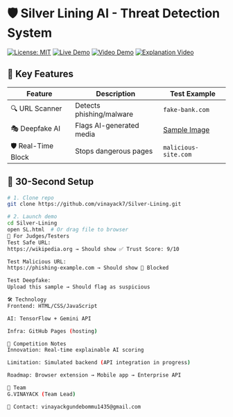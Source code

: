 # 🛡️ Silver Lining AI - Threat Detection System

[![License: MIT](https://img.shields.io/badge/License-MIT-blue.svg)](LICENSE)
[![Live Demo](https://img.shields.io/badge/Try_Online-Here-green)](https://vinayack7.github.io/Silver-Lining/SL.html)
[![Video Demo](https://img.shields.io/badge/Watch_Video-Here-red)](https://drive.google.com/file/d/1FOLh3OPfuckIW0o2swGFXAWhN9ICngMA/view)
[![Explanation Video](https://img.shields.io/badge/Explanation-Here-yellow)](https://drive.google.com/file/d/1ZHLb7vGA4BwyXv6w_HK2VfX59i4d5GuJ/view)

## 🌟 Key Features
| Feature | Description | Test Example |
|---------|-------------|--------------|
| 🔍 URL Scanner | Detects phishing/malware | `fake-bank.com` |
| 🎭 Deepfake AI | Flags AI-generated media | [Sample Image](assets/test-image.jpg) |
| 🛡️ Real-Time Block | Stops dangerous pages | `malicious-site.com` |

## 🚀 30-Second Setup
```bash
# 1. Clone repo
git clone https://github.com/vinayack7/Silver-Lining.git

# 2. Launch demo
cd Silver-Lining
open SL.html  # Or drag file to browser
🧪 For Judges/Testers
Test Safe URL:
https://wikipedia.org → Should show ✅ Trust Score: 9/10

Test Malicious URL:
https://phishing-example.com → Should show 🚫 Blocked

Test Deepfake:
Upload this sample → Should flag as suspicious

🛠️ Technology
Frontend: HTML/CSS/JavaScript

AI: TensorFlow + Gemini API

Infra: GitHub Pages (hosting)

📌 Competition Notes
Innovation: Real-time explainable AI scoring

Limitation: Simulated backend (API integration in progress)

Roadmap: Browser extension → Mobile app → Enterprise API

👥 Team
G.VINAYACK (Team Lead)

📧 Contact: vinayackgundebommu1435@gmail.com
